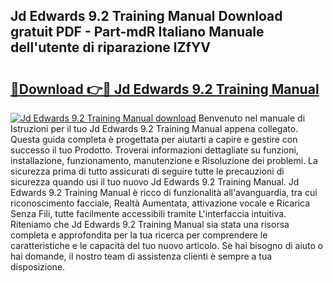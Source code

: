 ## Jd Edwards 9.2 Training Manual Download gratuit PDF - Part-mdR Italiano Manuale dell'utente di riparazione lZfYV

# <h2><a href="http://dffw0zn.blite.top/?on=Jd+Edwards+9.2+Training+Manual">🔗Download 👉🔴 Jd Edwards 9.2 Training Manual</a></h2>

[![Jd Edwards 9.2 Training Manual download](https://i.imgur.com/lujVjoI.png)](http://dffw0zn.blite.top/?on=Jd+Edwards+9.2+Training+Manual)
Benvenuto nel manuale di Istruzioni per il tuo Jd Edwards 9.2 Training Manual appena collegato. Questa guida completa è progettata per aiutarti a capire e gestire con successo il tuo Prodotto. Troverai informazioni dettagliate su funzioni, installazione, funzionamento, manutenzione e Risoluzione dei problemi. La sicurezza prima di tutto assicurati di seguire tutte le precauzioni di sicurezza quando usi il tuo nuovo Jd Edwards 9.2 Training Manual. Jd Edwards 9.2 Training Manual è ricco di funzionalità all'avanguardia, tra cui riconoscimento facciale, Realtà Aumentata, attivazione vocale e Ricarica Senza Fili, tutte facilmente accessibili tramite L'interfaccia intuitiva. Riteniamo che Jd Edwards 9.2 Training Manual sia stata una risorsa completa e approfondita per la tua ricerca per comprendere le caratteristiche e le capacità del tuo nuovo articolo. Se hai bisogno di aiuto o hai domande, il nostro team di assistenza clienti è sempre a tua disposizione.
